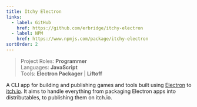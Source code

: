 ```yaml
---
title: Itchy Electron
links:
  - label: GitHub
    href: https://github.com/erbridge/itchy-electron
  - label: NPM
    href: https://www.npmjs.com/package/itchy-electron
sortOrder: 2
---
```


> Project Roles: **Programmer**\
> Languages: **JavaScript**\
> Tools: **Electron Packager** | **Liftoff**

A CLI app for building and publishing games and tools built using [Electron](http://electron.atom.io/) to [itch.io](https://itch.io/). It aims to handle everything from packaging Electron apps into distributables, to publishing them on itch.io.
